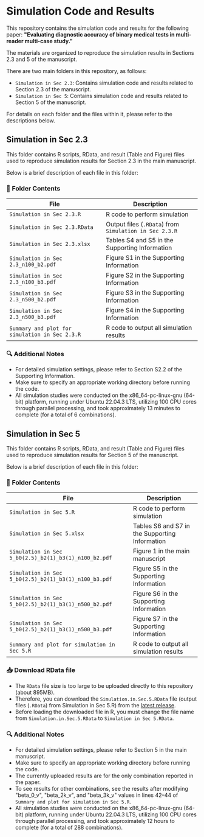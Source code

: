 # Simulation Code and Results

This repository contains the simulation code and results for the following paper:
**"Evaluating diagnostic accuracy of binary medical tests in multi-reader multi-case study."**

The materials are organized to reproduce the simulation results in Sections 2.3 and 5 of the manuscript.

There are two main folders in this repository, as follows:
- `Simulation in Sec 2.3`: Contains simulation code and results related to Section 2.3 of the manuscript.
- `Simulation in Sec 5`: Contains simulation code and results related to Section 5 of the manuscript.

For details on each folder and the files within it, please refer to the descriptions below.



## Simulation in Sec 2.3

This folder contains R scripts, RData, and result (Table and Figure) files used to reproduce simulation results for Section 2.3 in the main manuscript. 

Below is a brief description of each file in this folder:


### 📁 Folder Contents

| File                                           | Description                                            |
|------------------------------------------------|--------------------------------------------------------|
| `Simulation in Sec 2.3.R`                      | R code to perform simulation                           |
| `Simulation in Sec 2.3.RData`                  | Output files (`.RData`) from `Simulation in Sec 2.3.R` |
| `Simulation in Sec 2.3.xlsx`                   | Tables S4 and S5 in the Supporting Information         |
| `Simulation in Sec 2.3_n100_b2.pdf`            | Figure S1 in the Supporting Information                |
| `Simulation in Sec 2.3_n100_b3.pdf`            | Figure S2 in the Supporting Information                |
| `Simulation in Sec 2.3_n500_b2.pdf`            | Figure S3 in the Supporting Information                |
| `Simulation in Sec 2.3_n500_b3.pdf`            | Figure S4 in the Supporting Information                |
| `Summary and plot for simulation in Sec 2.3.R` | R code to output all simulation results                |


### 🔍 Additional Notes
- For detailed simulation settings, please refer to Section S2.2 of the Supporting Information.
- Make sure to specify an appropriate working directory before running the code.
- All simulation studies were conducted on the x86_64-pc-linux-gnu (64-bit) platform, running under Ubuntu 22.04.3 LTS, utilizing 100 CPU cores through parallel processing, and took approximately 13 minutes to complete (for a total of 6 combinations).



## Simulation in Sec 5

This folder contains R scripts, RData, and result (Table and Figure) files used to reproduce simulation results for Section 5 of the manuscript. 

Below is a brief description of each file in this folder:


### 📁 Folder Contents

| File                                                  | Description                                          |
|-------------------------------------------------------|------------------------------------------------------|
| `Simulation in Sec 5.R`                               | R code to perform simulation                         |
| `Simulation in Sec 5.xlsx`                            | Tables S6 and S7 in the Supporting Information       |
| `Simulation in Sec 5_b0(2.5)_b2(1)_b3(1)_n100_b2.pdf` | Figure 1 in the main manuscript                      |
| `Simulation in Sec 5_b0(2.5)_b2(1)_b3(1)_n100_b3.pdf` | Figure S5 in the Supporting Information              |
| `Simulation in Sec 5_b0(2.5)_b2(1)_b3(1)_n500_b2.pdf` | Figure S6 in the Supporting Information              |
| `Simulation in Sec 5_b0(2.5)_b2(1)_b3(1)_n500_b3.pdf` | Figure S7 in the Supporting Information              |
| `Summary and plot for simulation in Sec 5.R`          | R code to output all simulation results              |

### 📥 Download RData file

- The `RData` file size is too large to be uploaded directly to this repository (about 895MB).
- Therefore, you can download the `Simulation.in.Sec.5.RData` file (output files (`.RData`) from Simulation in Sec 5.R) from the [latest release](https://github.com/seungjae2525/MRMCbinary_simualtion/releases/latest).
- Before loading the downloaded file in R, you must change the file name from `Simulation.in.Sec.5.RData` to `Simulation in Sec 5.RData`.



### 🔍 Additional Notes
- For detailed simulation settings, please refer to Section 5 in the main manuscript.
- Make sure to specify an appropriate working directory before running the code.
- The currently uploaded results are for the only combination reported in the paper.
- To see results for other combinations, see the results after modifying "beta_0_v", "beta_2k_v", and "beta_3k_v" values ​​in lines 42–44 of `Summary and plot for simulation in Sec 5.R`.
- All simulation studies were conducted on the x86_64-pc-linux-gnu (64-bit) platform, running under Ubuntu 22.04.3 LTS, utilizing 100 CPU cores through parallel processing, and took approximately 12 hours to complete (for a total of 288 combinations).


